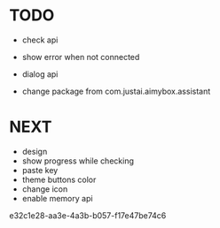 # TODO

- check api 
- show error when not connected

- dialog api
- change package from com.justai.aimybox.assistant

# NEXT
- design 
- show progress while checking
- paste key
- theme buttons color
- change icon
- enable memory api

e32c1e28-aa3e-4a3b-b057-f17e47be74c6